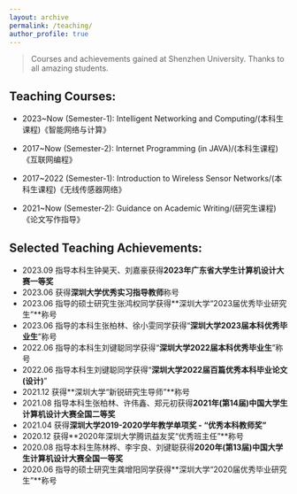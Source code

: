 ```yaml
---
layout: archive
permalink: /teaching/
author_profile: true
---
```


> Courses and achievements gained at Shenzhen University. Thanks to all amazing students.

## Teaching Courses:

- 2023~Now (Semester-1): Intelligent Networking and Computing/(本科生课程)《智能网络与计算》 

- 2017~Now (Semester-2): Internet Programming (in JAVA)/(本科生课程)《互联网编程》

- 2017~2022 (Semester-1): Introduction to Wireless Sensor Networks/(本科生课程)《无线传感器网络》 

- 2021~Now (Semester-2): Guidance on Academic Writing/(研究生课程)《论文写作指导》

## Selected Teaching Achievements:
* 2023.09 指导本科生钟昊天、刘嘉豪获得**2023年广东省大学生计算机设计大赛一等奖**
* 2023.06 获得**深圳大学优秀实习指导教师**称号
* 2023.06 指导的硕士研究生张鸿权同学获得**深圳大学“2023届优秀毕业研究生”**称号
* 2023.06 指导的本科生张柏林、徐小雯同学获得“**深圳大学2023届本科优秀毕业生**”称号
* 2022.06 指导的本科生刘键聪同学获得“**深圳大学2022届本科优秀毕业生**”称号
* 2022.06 指导本科生刘键聪同学获得“**深圳大学2022届百篇优秀本科毕业论文(设计)**” 
* 2021.12 获得**深圳大学“新锐研究生导师”**称号
* 2021.08 指导本科生张柏林、许伟鑫、郑元初获得**2021年(第14届)中国大学生计算机设计大赛全国二等奖**
* 2021.04 获得**深圳大学2019-2020学年教学单项奖 - “优秀本科教师奖”**
* 2020.12 获得**2020年深圳大学腾讯益友奖“优秀班主任”**称号
* 2020.08 指导本科生陈林桦、李宇良、刘键聪获得**2020年(第13届)中国大学生计算机设计大赛全国一等奖**
* 2020.06 指导的硕士研究生龚增阳同学获得**深圳大学“2020届优秀毕业研究生”**称号